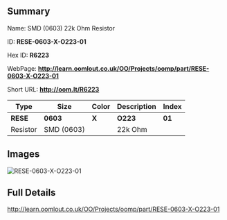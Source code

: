 

## Summary
 
Name:  SMD (0603) 22k Ohm Resistor 

ID: __RESE-0603-X-O223-01__

Hex ID: __R6223__

WebPage: __http://learn.oomlout.co.uk/OO/Projects/oomp/part/RESE-0603-X-O223-01__

Short URL: __http://oom.lt/R6223__


| Type   | Size   | Color   | Description   | Index   |    
| ----- | ------   | ------   | -----   | ----   |    
| __RESE__   					| __0603__   					| __X__    						| __O223__    					| __01__ |    
| Resistor		| SMD (0603)	| 		| 22k Ohm	| 	|

## Images
![RESE-0603-X-O223-01](http://oomlout.com/oomp-gen/parts/RESE-0603-X-O223-01/RESE-0603-X-O223-01_420.jpg)

## Full Details

 http://learn.oomlout.co.uk/OO/Projects/oomp/part/RESE-0603-X-O223-01

